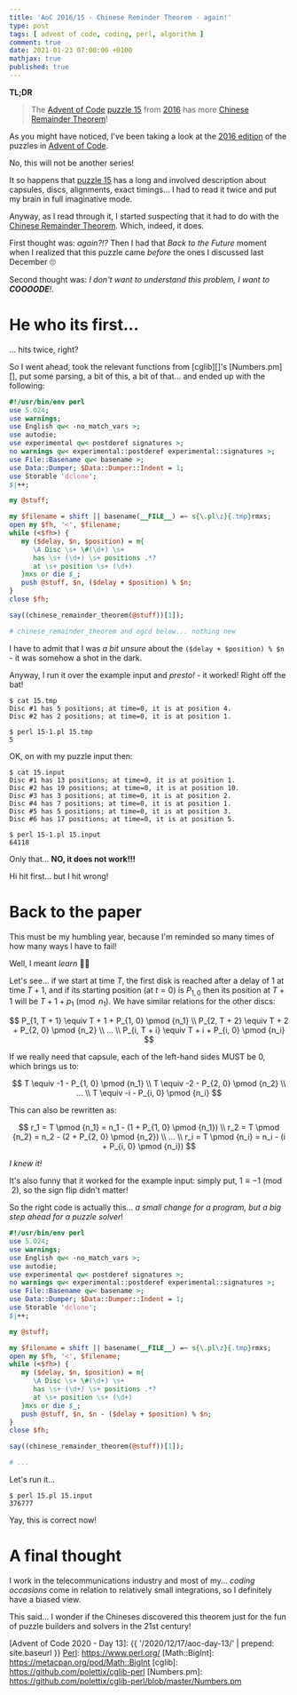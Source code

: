 ```yaml
---
title: 'AoC 2016/15 - Chinese Reminder Theorem - again!'
type: post
tags: [ advent of code, coding, perl, algorithm ]
comment: true
date: 2021-01-23 07:00:00 +0100
mathjax: true
published: true
---
```


**TL;DR**

> The [Advent of Code][] [puzzle 15][p15] from [2016][aoc2016] has more
> [Chinese Remainder Theorem][]!

As you might have noticed, I've been taking a look at the [2016
edition][aoc2016] of the puzzles in [Advent of Code][].

No, this will not be another series!

It so happens that [puzzle 15][p15] has a long and involved description
about capsules, discs, alignments, exact timings... I had to read it
twice and put my brain in full imaginative mode.

Anyway, as I read through it, I started suspecting that it had to do
with the [Chinese Remainder Theorem][]. Which, indeed, it does.

First thought was: *again?!?* Then I had that *Back to the Future*
moment when I realized that this puzzle came *before* the ones I
discussed last December 🙄

Second thought was: *I don't want to understand this problem, I want to
**COOOODE**!*.

# He who its first...

... hits twice, right?

So I went ahead, took the relevant functions from [cglib][]'s
[Numbers.pm][], put some parsing, a bit of this, a bit of that... and
ended up with the following:

```perl
#!/usr/bin/env perl
use 5.024;
use warnings;
use English qw< -no_match_vars >;
use autodie;
use experimental qw< postderef signatures >;
no warnings qw< experimental::postderef experimental::signatures >;
use File::Basename qw< basename >;
use Data::Dumper; $Data::Dumper::Indent = 1;
use Storable 'dclone';
$|++;

my @stuff;

my $filename = shift || basename(__FILE__) =~ s{\.pl\z}{.tmp}rmxs;
open my $fh, '<', $filename;
while (<$fh>) {
   my ($delay, $n, $position) = m{
      \A Disc \s+ \#(\d+) \s+
      has \s+ (\d+) \s+ positions .*?
      at \s+ position \s+ (\d+)
   }mxs or die $_;
   push @stuff, $n, ($delay + $position) % $n;
}
close $fh;

say((chinese_remainder_theorem(@stuff))[1]);

# chinese_remainder_theorem and egcd below... nothing new
```

I have to admit that I was *a bit unsure* about the `($delay +
$position) % $n` - it was somehow a shot in the dark.

Anyway, I run it over the example input and *presto!* - it worked! Right
off the bat!

```
$ cat 15.tmp 
Disc #1 has 5 positions; at time=0, it is at position 4.
Disc #2 has 2 positions; at time=0, it is at position 1.

$ perl 15-1.pl 15.tmp
5
```

OK, on with my puzzle input then:

```
$ cat 15.input 
Disc #1 has 13 positions; at time=0, it is at position 1.
Disc #2 has 19 positions; at time=0, it is at position 10.
Disc #3 has 3 positions; at time=0, it is at position 2.
Disc #4 has 7 positions; at time=0, it is at position 1.
Disc #5 has 5 positions; at time=0, it is at position 3.
Disc #6 has 17 positions; at time=0, it is at position 5.

$ perl 15-1.pl 15.input
64118
```

Only that... **NO, it does not work!!!**

Hi hit first... but I hit wrong!

# Back to the paper

This must be my humbling year, because I'm reminded so many times of how
many ways I have to fail!

Well, I meant *learn* 👨‍🎓

Let's see... if we start at time $T$, the first disk is reached after a
delay of $1$ at time $T + 1$, and if its starting position (at $t = 0$)
is $P_{1, 0}$ then its position at $T + 1$ will be $T + 1 + p_1 \pmod
{n_1}$. We have similar relations for the other discs:

$$
P_{1, T + 1} \equiv T + 1 + P_{1, 0} \pmod {n_1} \\
P_{2, T + 2} \equiv T + 2 + P_{2, 0} \pmod {n_2} \\
... \\
P_{i, T + i} \equiv T + i + P_{i, 0} \pmod {n_i}
$$

If we really need that capsule, each of the left-hand sides MUST be $0$,
which brings us to:

$$
T \equiv -1 - P_{1, 0} \pmod {n_1} \\
T \equiv -2 - P_{2, 0} \pmod {n_2} \\
... \\
T \equiv -i - P_{i, 0} \pmod {n_i}
$$

This can also be rewritten as:

$$
r_1 = T \pmod {n_1} = n_1 - (1 + P_{1, 0} \pmod {n_1}) \\
r_2 = T \pmod {n_2} = n_2 - (2 + P_{2, 0} \pmod {n_2}) \\
... \\
r_i = T \pmod {n_i} = n_i - (i + P_{i, 0} \pmod {n_i})
$$

*I knew it!*

It's also funny that it worked for the example input: simply put, $1
\equiv -1 \pmod 2$, so the sign flip didn't matter!

So the right code is actually this... *a small change for a program, but
a big step ahead for a puzzle solver*!

```perl
#!/usr/bin/env perl
use 5.024;
use warnings;
use English qw< -no_match_vars >;
use autodie;
use experimental qw< postderef signatures >;
no warnings qw< experimental::postderef experimental::signatures >;
use File::Basename qw< basename >;
use Data::Dumper; $Data::Dumper::Indent = 1;
use Storable 'dclone';
$|++;

my @stuff;

my $filename = shift || basename(__FILE__) =~ s{\.pl\z}{.tmp}rmxs;
open my $fh, '<', $filename;
while (<$fh>) {
   my ($delay, $n, $position) = m{
      \A Disc \s+ \#(\d+) \s+
      has \s+ (\d+) \s+ positions .*?
      at \s+ position \s+ (\d+)
   }mxs or die $_;
   push @stuff, $n, $n - ($delay + $position) % $n;
}
close $fh;

say((chinese_remainder_theorem(@stuff))[1]);

# ...
```

Let's run it...

```
$ perl 15.pl 15.input 
376777
```

Yay, this is correct now!

# A final thought

I work in the telecommunications industry and most of my... *coding
occasions* come in relation to relatively small integrations, so I
definitely have a biased view.

This said... I wonder if the Chineses discovered this theorem just for
the fun of puzzle builders and solvers in the 21st century!

[p15]: https://adventofcode.com/2016/day/15
[aoc2016]: https://adventofcode.com/2016/
[Advent of Code]: https://adventofcode.com/
[Perl]: https://www.perl.org/
[Chinese Remainder Theorem]: https://en.wikipedia.org/wiki/Chinese_remainder_theorem
[Wikipedia]: https://en.wikipedia.org/wiki/Main_Page
[Advent of Code 2020 - Day 13]: {{ '/2020/12/17/aoc-day-13/' | prepend: site.baseurl }}
[Perl]: https://www.perl.org/
[Math::BigInt]: https://metacpan.org/pod/Math::BigInt
[cglib]: https://github.com/polettix/cglib-perl
[Numbers.pm]: https://github.com/polettix/cglib-perl/blob/master/Numbers.pm
